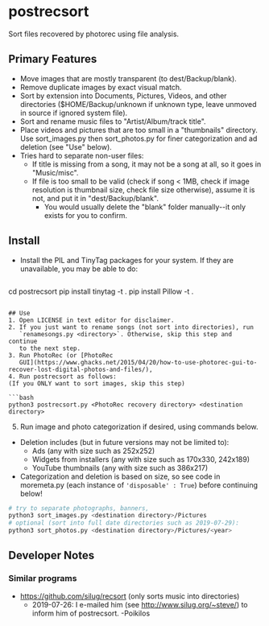 # postrecsort

Sort files recovered by photorec using file analysis.

## Primary Features
- Move images that are mostly transparent (to dest/Backup/blank).
- Remove duplicate images by exact visual match.
- Sort by extension into Documents, Pictures, Videos, and other
  directories ($HOME/Backup/unknown if unknown type, leave unmoved in source if ignored system file).
- Sort and rename music files to "Artist/Album/track title".
- Place videos and pictures that are too small in a "thumbnails"
  directory. Use sort_images.py then sort_photos.py for finer
  categorization and ad deletion (see "Use" below).
- Tries hard to separate non-user files:
    - If title is missing from a song, it may not be a song at all,
      so it goes in "Music/misc".
    - If file is too small to be valid (check if song < 1MB, check if
      image resolution is thumbnail size, check file size otherwise),
      assume it is not, and put it in "dest/Backup/blank".
      - You would usually delete the "blank" folder manually--it only
        exists for you to confirm.

## Install
- Install the PIL and TinyTag packages for your system.
  If they are unavailable, you may be able to do:
  ```
cd postrecsort
pip install tinytag -t .
pip install Pillow -t .
```

## Use
1. Open LICENSE in text editor for disclaimer.
2. If you just want to rename songs (not sort into directories), run
   `renamesongs.py <directory>`. Otherwise, skip this step and continue
   to the next step.
3. Run PhotoRec (or [PhotoRec
   GUI](https://www.ghacks.net/2015/04/20/how-to-use-photorec-gui-to-recover-lost-digital-photos-and-files/),
4. Run postrecsort as follows:
(If you ONLY want to sort images, skip this step)

```bash
python3 postrecsort.py <PhotoRec recovery directory> <destination directory>
```

5. Run image and photo categorization if desired, using commands below.
  - Deletion includes (but in future versions may not be limited to):
    - Ads (any with size such as 252x252)
    - Widgets from installers (any with size such as 170x330, 242x189)
    - YouTube thumbnails (any with size such as 386x217)
  - Categorization and deletion is based on size, so see code in
    moremeta.py (each instance of `'disposable' : True`)
    before continuing below!

```bash
# try to separate photographs, banners,
python3 sort_images.py <destination directory>/Pictures
# optional (sort into full date directories such as 2019-07-29):
python3 sort_photos.py <destination directory>/Pictures/<year>
```

## Developer Notes

### Similar programs
- https://github.com/silug/recsort
  (only sorts music into directories)
  - 2019-07-26: I e-mailed him (see http://www.silug.org/~steve/) to
    inform him of postrecsort. -Poikilos
